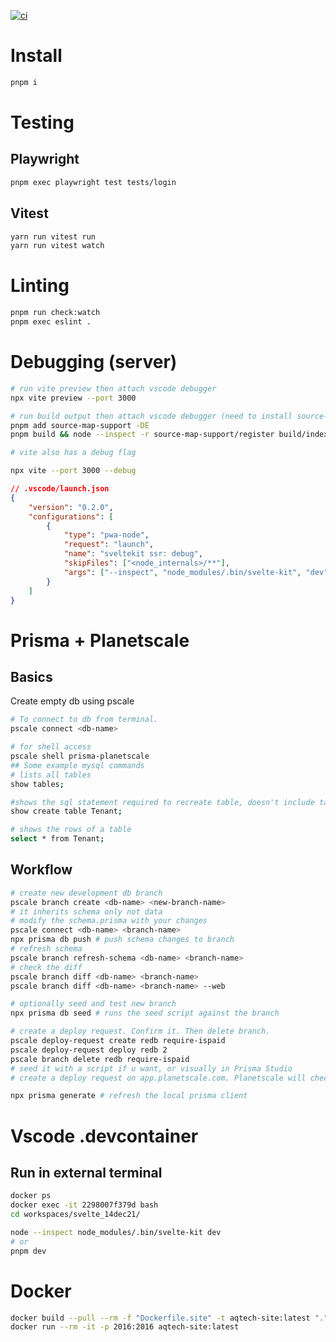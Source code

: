 [![ci](https://github.com/ambiguous48/svelte_14dec21/actions/workflows/ci.yml/badge.svg)](https://github.com/ambiguous48/svelte_14dec21/actions/workflows/ci.yml)

# Install

```bash
pnpm i
```

# Testing

## Playwright

```bash
pnpm exec playwright test tests/login
```

## Vitest

```bash
yarn run vitest run
yarn run vitest watch
```

# Linting

```bash
pnpm run check:watch
pnpm exec eslint .
```

# Debugging (server)

```bash
# run vite preview then attach vscode debugger
npx vite preview --port 3000

# run build output then attach vscode debugger (need to install source-map-support for node)
pnpm add source-map-support -DE
pnpm build && node --inspect -r source-map-support/register build/index.js

# vite also has a debug flag

npx vite --port 3000 --debug
```

```json
// .vscode/launch.json
{
	"version": "0.2.0",
	"configurations": [
		{
			"type": "pwa-node",
			"request": "launch",
			"name": "sveltekit ssr: debug",
			"skipFiles": ["<node_internals>/**"],
			"args": ["--inspect", "node_modules/.bin/svelte-kit", "dev"]
		}
	]
}
```

# Prisma + Planetscale

## Basics

Create empty db using pscale

```bash
# To connect to db from terminal.
pscale connect <db-name>
```

```bash
# for shell access
pscale shell prisma-planetscale
## Some example mysql commands
# lists all tables
show tables;

#shows the sql statement required to recreate table, doesn't include table data
show create table Tenant;

# shows the rows of a table
select * from Tenant;
```

## Workflow

```bash
# create new development db branch
pscale branch create <db-name> <new-branch-name>
# it inherits schema only not data
# modify the schema.prisma with your changes
pscale connect <db-name> <branch-name>
npx prisma db push # push schema changes to branch
# refresh schema
pscale branch refresh-schema <db-name> <branch-name>
# check the diff
pscale branch diff <db-name> <branch-name>
pscale branch diff <db-name> <branch-name> --web

# optionally seed and test new branch
npx prisma db seed # runs the seed script against the branch

# create a deploy request. Confirm it. Then delete branch.
pscale deploy-request create redb require-ispaid
pscale deploy-request deploy redb 2
pscale branch delete redb require-ispaid
# seed it with a script if u want, or visually in Prisma Studio
# create a deploy request on app.planetscale.com. Planetscale will check if changes are deployable. It will also visually show the diff. If all is well, confirm the deployment to go ahead. Delete the branch. At this point, the main branch has it's original data intact AND it now has the schema changes applied.
```

```bash
npx prisma generate # refresh the local prisma client
```

# Vscode .devcontainer

## Run in external terminal

```bash
docker ps
docker exec -it 2298007f379d bash
cd workspaces/svelte_14dec21/

node --inspect node_modules/.bin/svelte-kit dev
# or
pnpm dev
```

# Docker

```bash
docker build --pull --rm -f "Dockerfile.site" -t aqtech-site:latest "." && \
docker run --rm -it -p 2016:2016 aqtech-site:latest
```
